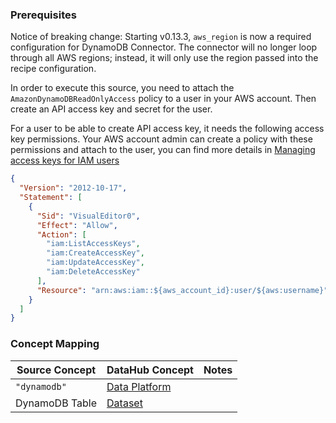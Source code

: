 ### Prerequisites

Notice of breaking change: Starting v0.13.3, `aws_region` is now a required configuration for DynamoDB Connector. The connector will no longer loop through all AWS regions; instead, it will only use the region passed into the recipe configuration.

In order to execute this source, you need to attach the `AmazonDynamoDBReadOnlyAccess` policy to a user in your AWS account. Then create an API access key and secret for the user.

For a user to be able to create API access key, it needs the following access key permissions. Your AWS account admin can create a policy with these permissions and attach to the user, you can find more details in [Managing access keys for IAM users](https://docs.aws.amazon.com/IAM/latest/UserGuide/id_credentials_access-keys.html)

```json
{
  "Version": "2012-10-17",
  "Statement": [
    {
      "Sid": "VisualEditor0",
      "Effect": "Allow",
      "Action": [
        "iam:ListAccessKeys",
        "iam:CreateAccessKey",
        "iam:UpdateAccessKey",
        "iam:DeleteAccessKey"
      ],
      "Resource": "arn:aws:iam::${aws_account_id}:user/${aws:username}"
    }
  ]
}
```

### Concept Mapping

| Source Concept | DataHub Concept                                           | Notes |
| -------------- | --------------------------------------------------------- | ----- |
| `"dynamodb"`   | [Data Platform](../../metamodel/entities/dataPlatform.md) |       |
| DynamoDB Table | [Dataset](../../metamodel/entities/dataset.md)            |       |
